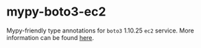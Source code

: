# mypy-boto3-ec2

Mypy-friendly type annotations for `boto3` 1.10.25 `ec2` service.
More information can be found [here](https://github.com/vemel/mypy_boto3).